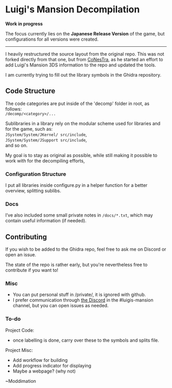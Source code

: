 # Luigi's Mansion Decompilation

**Work in progress**

The focus currently lies on the **Japanese Release Version** of the game, but configurations for all versions were created.

---

I heavily restructured the source layout from the original repo. This was not forked directly from that one, but from [CoNesTra](https://github.com/CoNesTra/zmansion), as he started an effort to add Luigi's Mansion 3DS information to the repo and updated the tools.

I am currently trying to fill out the library symbols in the Ghidra repository.

## Code Structure

The code categories are put inside of the 'decomp' folder in root, as follows:  
 `/decomp/<category>/...`

Sublibraries in a library rely on the modular scheme used for libraries and for the game, such as:  
 `JSystem/System/JKernel/ src/include`,  
 `JSystem/System/JSupport src/include`,  
and so on.

My goal is to stay as original as possible, while still making it possible to work with for the decompiling efforts,

### Configuration Structure

I put all libraries inside configure.py in a helper function for a better overview, splitting sublibs.

### Docs

I’ve also included some small private notes in `/docs/*.txt`, which may contain useful information (if needed).

## Contributing

If you wish to be added to the Ghidra repo, feel free to ask me on Discord or open an issue.

The state of the repo is rather early, but you're nevertheless free to contribute if you want to!

### Misc

- You can put personal stuff in /private/, it is ignored with github.
- I prefer communication through [the Discord](https://discord.gg/hKx3FJJgrV) in the #luigis-mansion channel, but you can open issues as needed.

### To-do

Project Code:
- once labelling is done, carry over these to the symbols and splits file.

Project Misc:
- Add workflow for building
- Add progress indicator for displaying
- Maybe a webpage? (why not)

 
~Moddimation
